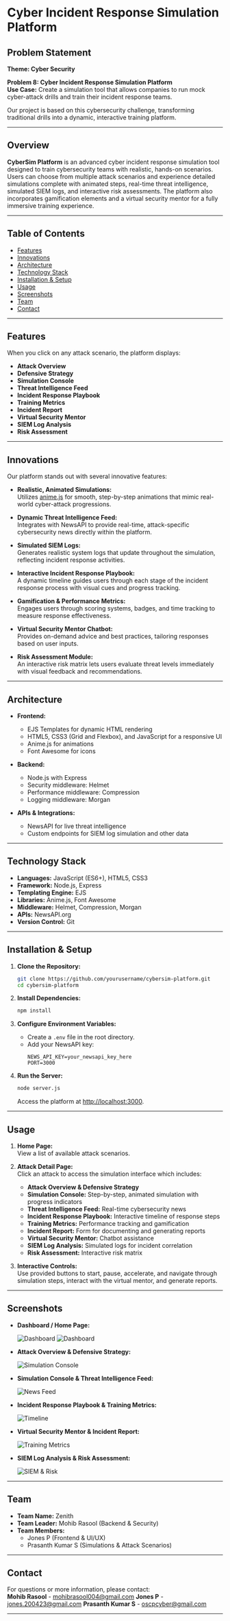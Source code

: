 # Cyber Incident Response Simulation Platform


## Problem Statement

**Theme: Cyber Security**

**Problem 8: Cyber Incident Response Simulation Platform**  
**Use Case:** Create a simulation tool that allows companies to run mock cyber-attack drills and train their incident response teams.

Our project is based on this cybersecurity challenge, transforming traditional drills into a dynamic, interactive training platform.

---

## Overview

**CyberSim Platform** is an advanced cyber incident response simulation tool designed to train cybersecurity teams with realistic, hands-on scenarios. Users can choose from multiple attack scenarios and experience detailed simulations complete with animated steps, real-time threat intelligence, simulated SIEM logs, and interactive risk assessments. The platform also incorporates gamification elements and a virtual security mentor for a fully immersive training experience.

---

## Table of Contents

- [Features](#features)
- [Innovations](#innovations)
- [Architecture](#architecture)
- [Technology Stack](#technology-stack)
- [Installation & Setup](#installation--setup)
- [Usage](#usage)
- [Screenshots](#screenshots)
- [Team](#team)
- [Contact](#contact)

---

## Features

When you click on any attack scenario, the platform displays:

- **Attack Overview**  
- **Defensive Strategy**  
- **Simulation Console**  
- **Threat Intelligence Feed**  
- **Incident Response Playbook**  
- **Training Metrics**  
- **Incident Report**  
- **Virtual Security Mentor**  
- **SIEM Log Analysis**  
- **Risk Assessment**

---

## Innovations

Our platform stands out with several innovative features:

- **Realistic, Animated Simulations:**  
  Utilizes [anime.js](https://animejs.com/) for smooth, step-by-step animations that mimic real-world cyber-attack progressions.

- **Dynamic Threat Intelligence Feed:**  
  Integrates with NewsAPI to provide real-time, attack-specific cybersecurity news directly within the platform.

- **Simulated SIEM Logs:**  
  Generates realistic system logs that update throughout the simulation, reflecting incident response activities.

- **Interactive Incident Response Playbook:**  
  A dynamic timeline guides users through each stage of the incident response process with visual cues and progress tracking.

- **Gamification & Performance Metrics:**  
  Engages users through scoring systems, badges, and time tracking to measure response effectiveness.

- **Virtual Security Mentor Chatbot:**  
  Provides on-demand advice and best practices, tailoring responses based on user inputs.

- **Risk Assessment Module:**  
  An interactive risk matrix lets users evaluate threat levels immediately with visual feedback and recommendations.

---

## Architecture

- **Frontend:**  
  - EJS Templates for dynamic HTML rendering  
  - HTML5, CSS3 (Grid and Flexbox), and JavaScript for a responsive UI  
  - Anime.js for animations  
  - Font Awesome for icons

- **Backend:**  
  - Node.js with Express  
  - Security middleware: Helmet  
  - Performance middleware: Compression  
  - Logging middleware: Morgan

- **APIs & Integrations:**  
  - NewsAPI for live threat intelligence  
  - Custom endpoints for SIEM log simulation and other data

---

## Technology Stack

- **Languages:** JavaScript (ES6+), HTML5, CSS3  
- **Framework:** Node.js, Express  
- **Templating Engine:** EJS  
- **Libraries:** Anime.js, Font Awesome  
- **Middleware:** Helmet, Compression, Morgan  
- **APIs:** NewsAPI.org  
- **Version Control:** Git

---

## Installation & Setup

1. **Clone the Repository:**
   ```bash
   git clone https://github.com/yourusername/cybersim-platform.git
   cd cybersim-platform
   ```

2. **Install Dependencies:**
   ```bash
   npm install
   ```

3. **Configure Environment Variables:**
   - Create a `.env` file in the root directory.
   - Add your NewsAPI key:
     ```env
     NEWS_API_KEY=your_newsapi_key_here
     PORT=3000
     ```

4. **Run the Server:**
   ```bash
   node server.js
   ```
   Access the platform at [http://localhost:3000](http://localhost:3000).

---

## Usage

1. **Home Page:**  
   View a list of available attack scenarios.

2. **Attack Detail Page:**  
   Click an attack to access the simulation interface which includes:
   - **Attack Overview & Defensive Strategy**  
   - **Simulation Console:** Step-by-step, animated simulation with progress indicators  
   - **Threat Intelligence Feed:** Real-time cybersecurity news  
   - **Incident Response Playbook:** Interactive timeline of response steps  
   - **Training Metrics:** Performance tracking and gamification  
   - **Incident Report:** Form for documenting and generating reports  
   - **Virtual Security Mentor:** Chatbot assistance  
   - **SIEM Log Analysis:** Simulated logs for incident correlation  
   - **Risk Assessment:** Interactive risk matrix

3. **Interactive Controls:**  
   Use provided buttons to start, pause, accelerate, and navigate through simulation steps, interact with the virtual mentor, and generate reports.

---

## Screenshots

- **Dashboard / Home Page:**

  ![Dashboard](./images/dashboard1.png)
  ![Dashboard](./images/dashboard2.png)

- **Attack Overview & Defensive Strategy:**

  ![Simulation Console](./images/sim1.png)

- **Simulation Console & Threat Intelligence Feed:**

  ![News Feed](./images/sim2.png)

- **Incident Response Playbook  & Training Metrics:**

  ![Timeline](./images/sim3.png)

- **Virtual Security Mentor & Incident Report:**

  ![Training Metrics](./images/sim4.png)


- **SIEM Log Analysis & Risk Assessment:**

  ![SIEM & Risk](./images/sim5.png)


---

## Team

- **Team Name:** Zenith  
- **Team Leader:** Mohib Rasool (Backend & Security)  
- **Team Members:**  
  - Jones P (Frontend & UI/UX)  
  - Prasanth Kumar S (Simulations & Attack Scenarios)

---


## Contact

For questions or more information, please contact:  
**Mohib Rasool** - [mohibrasool004@gmail.com](mailto:email@example.com)
**Jones P** - [jones.200423@gmail.com](mailto:email@example.com)
**Prasanth Kumar S** - [oscpcyber@gmail.com](mailto:email@example.com)

---